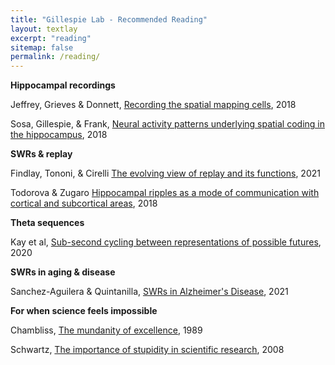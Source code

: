 ```yaml
---
title: "Gillespie Lab - Recommended Reading"
layout: textlay
excerpt: "reading"
sitemap: false
permalink: /reading/
---
```


**Hippocampal recordings**

Jeffrey, Grieves & Donnett, <a href="{{ site.url }}{{ site.baseurl }}/pdfs/jeffrey.pdf">Recording the spatial mapping cells</a>, 2018

Sosa, Gillespie, & Frank, <a href="{{ site.url }}{{ site.baseurl }}/pdfs/sosa.pdf">Neural activity patterns underlying spatial coding in the hippocampus</a>, 2018

**SWRs & replay**

Findlay, Tononi, & Cirelli <a href="{{ site.url }}{{ site.baseurl }}/pdfs/findlay.pdf">The evolving view of replay and its functions</a>, 2021

Todorova & Zugaro <a href="{{ site.url }}{{ site.baseurl }}/pdfs/todorova.pdf">Hippocampal ripples as a mode of communication with cortical and subcortical areas</a>, 2018

**Theta sequences**

Kay et al, <a href="/pdfs/kay.pdf">Sub-second cycling between representations of possible futures</a>, 2020


**SWRs in aging & disease**

Sanchez-Aguilera & Quintanilla, <a href="/pdfs/sanchez.pdf">SWRs in Alzheimer's Disease</a>, 2021


**For when science feels impossible**

Chambliss, <a href="/pdfs/chambliss.pdf">The mundanity of excellence</a>, 1989

Schwartz, <a href="/pdfs/schwartz.pdf">The importance of stupidity in scientific research</a>, 2008


